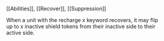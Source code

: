 [[Abilities]], [[Recover]], [[Suppression]]

When a unit with the recharge x keyword recovers, it may flip  
up to x inactive shield tokens from their inactive side to their  
active side.